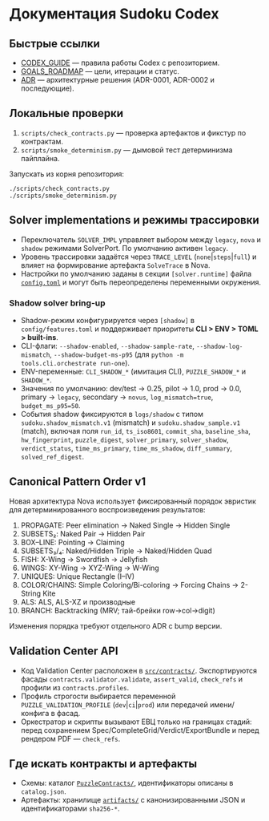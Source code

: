 # Документация Sudoku Codex

## Быстрые ссылки
- [CODEX_GUIDE](./CODEX_GUIDE.md) — правила работы Codex с репозиторием.
- [GOALS_ROADMAP](./GOALS_ROADMAP.md) — цели, итерации и статус.
- [ADR](./ADR) — архитектурные решения (ADR-0001, ADR-0002 и последующие).

## Локальные проверки
1. `scripts/check_contracts.py` — проверка артефактов и фикстур по контрактам.
2. `scripts/smoke_determinism.py` — дымовой тест детерминизма пайплайна.

Запускать из корня репозитория:
```
./scripts/check_contracts.py
./scripts/smoke_determinism.py
```

## Solver implementations и режимы трассировки

- Переключатель `SOLVER_IMPL` управляет выбором между `legacy`, `nova` и
  `shadow` режимами SolverPort. По умолчанию активен `legacy`.
- Уровень трассировки задаётся через `TRACE_LEVEL` (`none`|`steps`|`full`) и
  влияет на формирование артефакта `SolveTrace` в Nova.
- Настройки по умолчанию заданы в секции `[solver.runtime]` файла
  [`config.toml`](../config.toml) и могут быть переопределены переменными
  окружения.

### Shadow solver bring-up

- Shadow-режим конфигурируется через `[shadow]` в `config/features.toml` и
  поддерживает приоритеты **CLI > ENV > TOML > built-ins**.
- CLI-флаги: `--shadow-enabled`, `--shadow-sample-rate`,
  `--shadow-log-mismatch`, `--shadow-budget-ms-p95` (для `python -m
  tools.cli.orchestrate run-one`).
- ENV-переменные: `CLI_SHADOW_*` (имитация CLI), `PUZZLE_SHADOW_*` и
  `SHADOW_*`.
- Значения по умолчанию: dev/test → 0.25, pilot → 1.0, prod → 0.0, primary →
  `legacy`, secondary → `novus`, `log_mismatch=true`, `budget_ms_p95=50`.
- События shadow фиксируются в `logs/shadow` с типом
  `sudoku.shadow_mismatch.v1` (mismatch) и `sudoku.shadow_sample.v1` (match),
  включая поля `run_id`, `ts_iso8601`, `commit_sha`, `baseline_sha`,
  `hw_fingerprint`, `puzzle_digest`, `solver_primary`, `solver_shadow`,
  `verdict_status`, `time_ms_primary`, `time_ms_shadow`, `diff_summary`,
  `solved_ref_digest`.

## Canonical Pattern Order v1

Новая архитектура Nova использует фиксированный порядок эвристик для
детерминированного воспроизведения результатов:

1. PROPAGATE: Peer elimination → Naked Single → Hidden Single
2. SUBSETS₂: Naked Pair → Hidden Pair
3. BOX–LINE: Pointing → Claiming
4. SUBSETS₃/₄: Naked/Hidden Triple → Naked/Hidden Quad
5. FISH: X-Wing → Swordfish → Jellyfish
6. WINGS: XY-Wing → XYZ-Wing → W-Wing
7. UNIQUES: Unique Rectangle (I–IV)
8. COLOR/CHAINS: Simple Coloring/Bi-coloring → Forcing Chains → 2-String Kite
9. ALS: ALS, ALS-XZ и производные
10. BRANCH: Backtracking (MRV; тай-брейки row→col→digit)

Изменения порядка требуют отдельного ADR с bump версии.

## Validation Center API
- Код Validation Center расположен в [`src/contracts/`](../src/contracts). Экспортируются фасады `contracts.validator.validate`, `assert_valid`, `check_refs` и профили из `contracts.profiles`.
- Профиль строгости выбирается переменной `PUZZLE_VALIDATION_PROFILE` (`dev`|`ci`|`prod`) или передачей имени/конфига в фасад.
- Оркестратор и скрипты вызывают ЕВЦ только на границах стадий: перед сохранением Spec/CompleteGrid/Verdict/ExportBundle и перед рендером PDF — `check_refs`.

## Где искать контракты и артефакты
- Схемы: каталог [`PuzzleContracts/`](../PuzzleContracts), идентификаторы описаны в `catalog.json`.
- Артефакты: хранилище [`artifacts/`](../artifacts) с канонизированными JSON и идентификаторами `sha256-*`.
